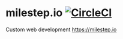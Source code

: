 # milestep.io [![CircleCI](https://circleci.com/gh/milestep/milestep.io.svg?style=svg)](https://circleci.com/gh/milestep/milestep.io)
Custom web development  https://milestep.io

